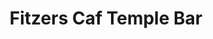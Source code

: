 ---
title: "Fitzers Caf Temple Bar"
address: "42 Temple Bar Square,, Temple Bar, Dublin city centre, Co. Dublin, Dublin 2"
tel: "+353 (0)16 79 0440"
county: "Dublin"
category: "Cafes"
type: "Content"
lat: "53.34540557861328"
lng: "-6.263675212860107"
---